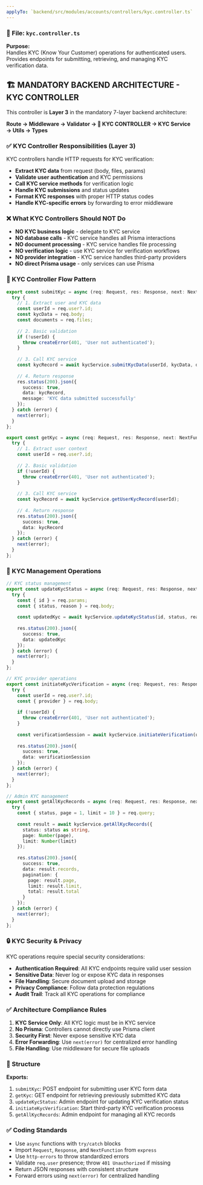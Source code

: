```yaml
---
applyTo: `backend/src/modules/accounts/controllers/kyc.controller.ts`
---
```


### 📄 File: `kyc.controller.ts`

**Purpose:**  
Handles KYC (Know Your Customer) operations for authenticated users.
Provides endpoints for submitting, retrieving, and managing KYC verification data.

## 🏗️ MANDATORY BACKEND ARCHITECTURE - KYC CONTROLLER

This controller is **Layer 3** in the mandatory 7-layer backend architecture:

**Route → Middleware → Validator → 🎯 KYC CONTROLLER → KYC Service → Utils → Types**

### ✅ KYC Controller Responsibilities (Layer 3)

KYC controllers handle HTTP requests for KYC verification:

- **Extract KYC data** from request (body, files, params)
- **Validate user authentication** and KYC permissions
- **Call KYC service methods** for verification logic
- **Handle KYC submissions** and status updates
- **Format KYC responses** with proper HTTP status codes
- **Handle KYC-specific errors** by forwarding to error middleware

### ❌ What KYC Controllers Should NOT Do

- **NO KYC business logic** - delegate to KYC service
- **NO database calls** - KYC service handles all Prisma interactions
- **NO document processing** - KYC service handles file processing
- **NO verification logic** - use KYC service for verification workflows
- **NO provider integration** - KYC service handles third-party providers
- **NO direct Prisma usage** - only services can use Prisma

### 🔄 KYC Controller Flow Pattern

```typescript
export const submitKyc = async (req: Request, res: Response, next: NextFunction) => {
  try {
    // 1. Extract user and KYC data
    const userId = req.user?.id;
    const kycData = req.body;
    const documents = req.files;
    
    // 2. Basic validation
    if (!userId) {
      throw createError(401, 'User not authenticated');
    }
    
    // 3. Call KYC service
    const kycRecord = await kycService.submitKycData(userId, kycData, documents);
    
    // 4. Return response
    res.status(200).json({
      success: true,
      data: kycRecord,
      message: 'KYC data submitted successfully'
    });
  } catch (error) {
    next(error);
  }
};

export const getKyc = async (req: Request, res: Response, next: NextFunction) => {
  try {
    // 1. Extract user context
    const userId = req.user?.id;
    
    // 2. Basic validation
    if (!userId) {
      throw createError(401, 'User not authenticated');
    }
    
    // 3. Call KYC service
    const kycRecord = await kycService.getUserKycRecord(userId);
    
    // 4. Return response
    res.status(200).json({
      success: true,
      data: kycRecord
    });
  } catch (error) {
    next(error);
  }
};
```

### 🔄 KYC Management Operations

```typescript
// KYC status management
export const updateKycStatus = async (req: Request, res: Response, next: NextFunction) => {
  try {
    const { id } = req.params;
    const { status, reason } = req.body;
    
    const updatedKyc = await kycService.updateKycStatus(id, status, reason);
    
    res.status(200).json({
      success: true,
      data: updatedKyc
    });
  } catch (error) {
    next(error);
  }
};

// KYC provider operations
export const initiateKycVerification = async (req: Request, res: Response, next: NextFunction) => {
  try {
    const userId = req.user?.id;
    const { provider } = req.body;
    
    if (!userId) {
      throw createError(401, 'User not authenticated');
    }
    
    const verificationSession = await kycService.initiateVerification(userId, provider);
    
    res.status(200).json({
      success: true,
      data: verificationSession
    });
  } catch (error) {
    next(error);
  }
};

// Admin KYC management
export const getAllKycRecords = async (req: Request, res: Response, next: NextFunction) => {
  try {
    const { status, page = 1, limit = 10 } = req.query;
    
    const result = await kycService.getAllKycRecords({
      status: status as string,
      page: Number(page),
      limit: Number(limit)
    });
    
    res.status(200).json({
      success: true,
      data: result.records,
      pagination: {
        page: result.page,
        limit: result.limit,
        total: result.total
      }
    });
  } catch (error) {
    next(error);
  }
};
```

### 🔒 KYC Security & Privacy

KYC operations require special security considerations:

- **Authentication Required**: All KYC endpoints require valid user session
- **Sensitive Data**: Never log or expose KYC data in responses
- **File Handling**: Secure document upload and storage
- **Privacy Compliance**: Follow data protection regulations
- **Audit Trail**: Track all KYC operations for compliance

### ✅ Architecture Compliance Rules

1. **KYC Service Only**: All KYC logic must be in KYC service
2. **No Prisma**: Controllers cannot directly use Prisma client
3. **Security First**: Never expose sensitive KYC data
4. **Error Forwarding**: Use `next(error)` for centralized error handling
5. **File Handling**: Use middleware for secure file uploads

### 🧱 Structure

**Exports:**
1. `submitKyc`: POST endpoint for submitting user KYC form data
2. `getKyc`: GET endpoint for retrieving previously submitted KYC data
3. `updateKycStatus`: Admin endpoint for updating KYC verification status
4. `initiateKycVerification`: Start third-party KYC verification process
5. `getAllKycRecords`: Admin endpoint for managing all KYC records

### ✅ Coding Standards

- Use `async` functions with `try/catch` blocks
- Import `Request`, `Response`, and `NextFunction` from `express`
- Use `http-errors` to throw standardized errors
- Validate `req.user` presence; throw `401 Unauthorized` if missing
- Return JSON responses with consistent structure
- Forward errors using `next(error)` for centralized handling
